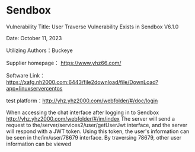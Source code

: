 # Sendbox
Vulnerability Title: User Traverse Vulnerability Exists in Sendbox V6.1.0

Date: October 11, 2023

Utilizing Authors：Buckeye

Supplier homepage： https://www.yhz66.com/

Software Link：https://xafg.nh2000.com:6443/file2download/file/DownLoad?app=linuxservercentos

test platform：http://yhz.yhz2000.com/webfolder/#/doc/login

When accessing the chat interface after logging in to Sendbox http://yhz.yhz2000.com/webfolder/#/im/index The server will send a request to the/server/services2/user/getUserJwt interface, and the server will respond with a JWT token. Using this token, the user's information can be seen in the/im/user/78679 interface. By traversing 78679, other user information can be viewed
